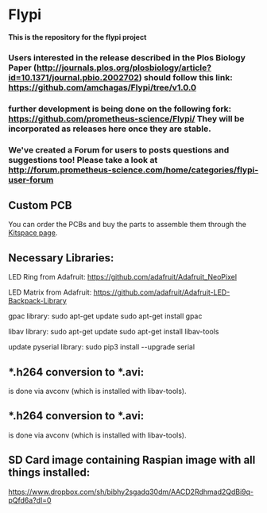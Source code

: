 # Flypi

#### This is the repository for the flypi project




### Users interested in the release described in the Plos Biology Paper (http://journals.plos.org/plosbiology/article?id=10.1371/journal.pbio.2002702) should follow this link: https://github.com/amchagas/Flypi/tree/v1.0.0

### further development is being done on the following fork: https://github.com/prometheus-science/Flypi/ They will be incorporated as releases here once they are stable.

### We've created a Forum for users to posts questions and suggestions too! Please take a look at http://forum.prometheus-science.com/home/categories/flypi-user-forum

## Custom PCB

You can order the PCBs and buy the parts to assemble them through the [Kitspace page](https://kitspace.org/boards/github.com/prometheus-science/FlyPi).

## Necessary Libraries:

LED Ring from Adafruit:
https://github.com/adafruit/Adafruit_NeoPixel

LED Matrix from Adafruit:
https://github.com/adafruit/Adafruit-LED-Backpack-Library


gpac library:
sudo apt-get update
sudo apt-get install gpac

libav library:
sudo apt-get update
sudo apt-get install libav-tools


update pyserial library:
sudo pip3 install --upgrade serial

## *.h264 conversion to *.avi:
is done via avconv (which is installed with libav-tools).

## *.h264 conversion to *.avi:

is done via avconv (which is installed with libav-tools).

## SD Card image containing Raspian image with all things installed:
https://www.dropbox.com/sh/bibhy2sgadq30dm/AACD2Rdhmad2QdBi9q-pQfd6a?dl=0
